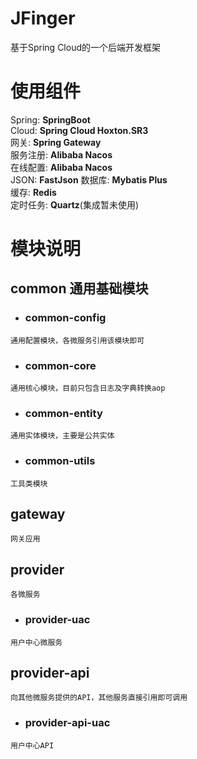 # JFinger
基于Spring Cloud的一个后端开发框架 

# 使用组件
Spring:	**SpringBoot**    
Cloud:	**Spring Cloud Hoxton.SR3**    
网关:	**Spring Gateway**    
服务注册:  **Alibaba Nacos**    
在线配置:  **Alibaba Nacos**    
JSON:	**FastJson**
数据库:	**Mybatis Plus**   
缓存:	**Redis**   
定时任务:	**Quartz**(集成暂未使用)    

# 模块说明  
   ## common  通用基础模块   
   - ### common-config  
	通用配置模块，各微服务引用该模块即可   
   - ### common-core  			
	通用核心模块，目前只包含日志及字典转换aop   
   - ### common-entity  		
	通用实体模块，主要是公共实体   
   - ### common-utils  		
	工具类模块  
  ## gateway  			
	网关应用
  ## provider  			
	各微服务 
   - ### provider-uac  
	用户中心微服务   
  ## provider-api  	
	向其他微服务提供的API，其他服务直接引用即可调用     
   - ### provider-api-uac  		
	用户中心API
